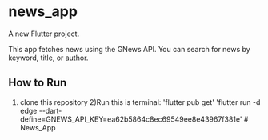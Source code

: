 # news_app

A new Flutter project.

This app  fetches news using the GNews API. You can search for news by keyword, title, or author.

## How to Run 

1) clone this repository 
2)Run this is terminal:
   'flutter pub get'
    'flutter run -d edge --dart-define=GNEWS_API_KEY=ea62b5864c8ec69549ee8e43967f381e'
#   N e w s _ A p p  
 